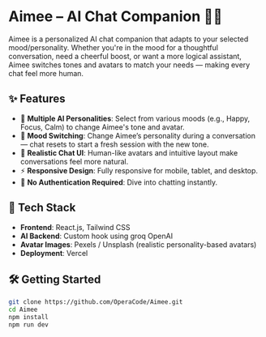 # Aimee – AI Chat Companion 🤖💬

Aimee is a personalized AI chat companion that adapts to your selected mood/personality. Whether you're in the mood for a thoughtful conversation, need a cheerful boost, or want a more logical assistant, Aimee switches tones and avatars to match your needs — making every chat feel more human.

## ✨ Features

- 🧠 **Multiple AI Personalities**: Select from various moods (e.g., Happy, Focus, Calm) to change Aimee's tone and avatar.
- 🔁 **Mood Switching**: Change Aimee’s personality during a conversation — chat resets to start a fresh session with the new tone.
- 💬 **Realistic Chat UI**: Human-like avatars and intuitive layout make conversations feel more natural.
- ⚡ **Responsive Design**: Fully responsive for mobile, tablet, and desktop.
- 🔐 **No Authentication Required**: Dive into chatting instantly.

## 🧪 Tech Stack

- **Frontend**: React.js, Tailwind CSS
- **AI Backend**: Custom hook using groq OpenAI
- **Avatar Images**: Pexels / Unsplash (realistic personality-based avatars)
- **Deployment**: Vercel 

## 🛠️ Getting Started

```bash
git clone https://github.com/OperaCode/Aimee.git
cd Aimee
npm install
npm run dev
